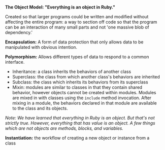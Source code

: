 **The Object Model: "Everything is an object in Ruby."**

Created so that larger programs could be written and modified without affecting the entire program: a way to section off code so that the program can be an interaction of many small parts and not 'one massive blob of dependency.'

**Encapsulation:** A form of data protection that only allows data to be manipulated with obvious intention. 

**Polymorphism:** Allows different types of data to respond to a common interface. 

- Inheritance: a class inherits the behaviors of another class
- Superclass: the class from which another class's behaviors are inherited 
- Subclass: the class which inherits its behaviors from its superclass 
- Mixin: modules are similar to classes in that they contain shared behavior, however objects cannot be created within modules. Modules are mixed in with classes using the `include` method invocation. After mixing in a module, the behaviors declared in that module are available to the class and its objects. 

*Note: We have learned that everything in Ruby is an object. But that's not strictly true. However, everything that has value is an object. A few things which are not objects are methods, blocks, and variables.*

**Instantiation:** the workflow of creating a new object or instance from a class 